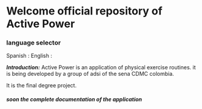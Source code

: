 # Welcome official repository of Active Power

### language selector
Spanish :
English :

***Introduction:***
Active Power is an application of physical exercise routines.
it is being developed by a group of adsi of the sena CDMC colombia.

It is the final degree project.

##### soon the complete documentation of the application
